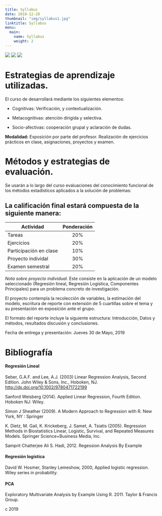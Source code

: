 ```yaml
---
title: Syllabus
date: 2018-12-28
thumbnail: "img/syllabus1.jpg"
linktitle: Syllabus
menu:
  main:
    name: Syllabus
    weight: 2
---
```

  
![](/img/syllabus2.jpg)
![](/img/syllabus3.jpg)
![](/img/syllabus4.jpg)
  

# Estrategias de aprendizaje utilizadas.

El curso de desarrollará mediante los siguientes elementos:

+ Cognitivas: Verificación, y contextualización.

+	Metacognitivas: atención dirigida y selectiva.

+	Socio-afectivas: cooperación grupal y aclaración de dudas.

**Modalidad:** Exposición por parte del profesor.  Realización de ejercicios prácticos en clase, asignaciones, proyectos y examen. 


# Métodos y estrategias de evaluación.
Se usarán a lo largo del curso evaluaciones del conocimiento funcional de los métodos estadísticos aplicados a la solución de problemas: 

La calificación final estará compuesta de la siguiente manera:
---

Actividad | Ponderación
|----------------------------------------|:---------------------:|
  Tareas                                 |                20% 
	 Ejercicios                        |            20%
  Participación en clase              |           10%
  Proyecto individal |              30%
  Examen semestral                    |              20%


*Nota sobre proyecto individual.* Este consiste en la aplicación de un modelo seleccionado (Regresión lineal, Regresión Logística, Componentes Principales) para un problema concreto de investigación.

El proyecto contempla la recolección de variables, la estimación del modelo, escritura de reporte con extensión de 5 cuartillas sobre el tema y su presentación en exposición ante el grupo.

El formato del reporte incluye la siguiente estructura: Introducción, Datos y métodos, resultados discusión y conclusiones.

Fecha de entrega y presentación: Jueves 30 de Mayo, 2019

# Bibliografía

#### Regresión Lineal

Seber, G.A.F. and Lee, A.J. (2003) Linear Regression Analysis, Second Edition. John Wiley & Sons, Inc., Hoboken, NJ. 
http://dx.doi.org/10.1002/9780471722199


Sanford Weisberg (2014). Applied Linear Regression, Fourth Edition. Hoboken NJ: Wiley. 
 

Simon J Sheather (2009). A Modern Approach to Regression with R. New York, NY : Springer

K. Dietz, M. Gail, K. Krickeberg, J. Samet, A. Tsiatis (2005). Regression Methods in Biostatistics Linear, Logistic, Survival, and Repeated Measures Models. Springer Science+Business Media, Inc.

Samprit Chatterjee Ali S. Hadi, 2012. Regession Analysis By Example

#### Regresión logística

David W. Hosmer, Stanley Lemeshow, 2000, Applied logistic regression. Wiley series in probability.


#### PCA 

Exploratory Multivariate Analysis by Example Using R. 2011. Taylor & Francis Group.


c 2019
